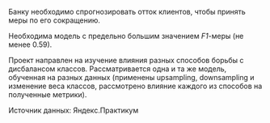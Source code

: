 Банку необходимо спрогнозировать отток клиентов, чтобы принять меры по его сокращению. 

Необходима модель с предельно большим значением *F1*-меры (не менее 0.59).

Проект направлен на изучение влияния разных способов борьбы с дисбалансом классов. Рассматривается одна и та же модель, обученная на разных данных (применены upsampling,
downsampling и изменение веса классов, рассмотрено влияние каждого из способов на полученные метрики).

Источник данных: Яндекс.Практикум
